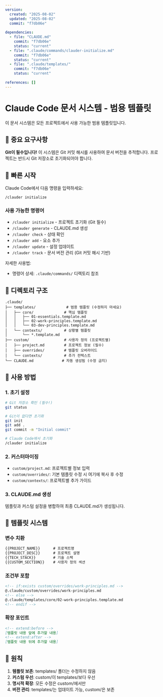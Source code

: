 ```yaml
---
version:
  created: "2025-08-02"
  updated: "2025-08-02"
  commit: "f7db06e"
  
dependencies:
  - file: "CLAUDE.md"
    commit: "f7db06e"
    status: "current"
  - file: ".claude/commands/clauder-initialize.md"
    commit: "f7db06e"
    status: "current"
  - file: ".claude/templates/"
    commit: "f7db06e"
    status: "current"
    
references: []
---
```


# Claude Code 문서 시스템 - 범용 템플릿

이 문서 시스템은 모든 프로젝트에서 사용 가능한 범용 템플릿입니다.

## 🚨 중요 요구사항

**Git이 필수입니다!** 이 시스템은 Git 커밋 해시를 사용하여 문서 버전을 추적합니다.
프로젝트는 반드시 Git 저장소로 초기화되어야 합니다.

## 🚀 빠른 시작

Claude Code에서 다음 명령을 입력하세요:
```
/clauder initialize
```

### 사용 가능한 명령어
- `/clauder initialize` - 프로젝트 초기화 (Git 필수)
- `/clauder generate` - CLAUDE.md 생성
- `/clauder check` - 상태 확인
- `/clauder add` - 요소 추가
- `/clauder update` - 설정 업데이트
- `/clauder track` - 문서 버전 관리 (Git 커밋 해시 기반)

자세한 사용법:
- 명령어 상세: `.claude/commands/` 디렉토리 참조

## 📁 디렉토리 구조
```
.claude/
├── templates/              # 범용 템플릿 (수정하지 마세요)
│   ├── core/              # 핵심 템플릿
│   │   ├── 01-essentials.template.md
│   │   ├── 02-work-principles.template.md
│   │   └── 03-dev-principles.template.md
│   └── contexts/          # 상황별 템플릿
│       └── *.template.md
├── custom/                # 사용자 정의 (프로젝트별)
│   ├── project.md         # 프로젝트 정보 (필수)
│   ├── overrides/         # 템플릿 오버라이드
│   └── contexts/          # 추가 컨텍스트
└── CLAUDE.md             # 자동 생성됨 (수정 금지)
```

## 🚀 사용 방법

### 1. 초기 설정
```bash
# Git 저장소 확인 (필수!)
git status

# Git이 없다면 초기화
git init
git add .
git commit -m "Initial commit"

# Claude Code에서 초기화
/clauder initialize
```

### 2. 커스터마이징
- `custom/project.md`: 프로젝트별 정보 입력
- `custom/overrides/`: 기본 템플릿 수정 시 여기에 복사 후 수정
- `custom/contexts/`: 프로젝트별 추가 가이드

### 3. CLAUDE.md 생성
템플릿과 커스텀 설정을 병합하여 최종 CLAUDE.md가 생성됩니다.

## 🔧 템플릿 시스템

### 변수 치환
```markdown
{{PROJECT_NAME}}      # 프로젝트명
{{PROJECT_DESC}}      # 프로젝트 설명
{{TECH_STACK}}        # 기술 스택
{{CUSTOM_SECTION}}    # 사용자 정의 섹션
```

### 조건부 포함
```markdown
<!-- if:exists custom/overrides/work-principles.md -->
@.claude/custom/overrides/work-principles.md
<!-- else -->
@.claude/templates/core/02-work-principles.template.md
<!-- endif -->
```

### 확장 포인트
```markdown
<!-- extend:before -->
[템플릿 내용 앞에 추가할 내용]
<!-- extend:after -->
[템플릿 내용 뒤에 추가할 내용]
```

## 📌 원칙
1. **템플릿 보존**: templates/ 폴더는 수정하지 않음
2. **커스텀 우선**: custom/이 templates/보다 우선
3. **명시적 확장**: 모든 수정은 custom/에서만
4. **버전 관리**: templates/는 업데이트 가능, custom/은 보존